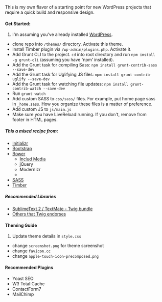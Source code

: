 This is my own flavor of a starting point for new WordPress projects that require a quick build and responsive design.


#### Get Started:
1. I'm assuming you've already installed [WordPress](https://wordpress.org/download/).
- clone repo into `/themes/` directory. Activate this theme.
- Install Timber plugin via `/wp-admin/plugins.php`. Activate it.
- Add Grunt CLI to the project. `cd` into root directory and run `npm install -g grunt-cli` (assuming you have 'npm' installed).
- Add the Grunt task for compiling Sass: `npm install grunt-contrib-sass --save-dev`
- Add the Grunt task for Uglifying JS files: `npm install grunt-contrib-uglify --save-dev`
- Add the Grunt task for watching file updates: `npm install grunt-contrib-watch --save-dev`
- Run `grunt watch`
- Add custom SASS to `css/sass/` files. For example, put home page sass in `_home.sass`. How you organize these files is a matter of preference.
- Add custom JS to `js/main.js`
- Make sure you have LiveReload running. If you don't, remove from footer in HTML pages.


##### This a mixed recipe from:
- [Initializr](http://www.initializr.com/)
- [Bootstrap](http://www.getbootstrap.com/)
- [Bower](https://bower.io)
    - [Includ Media](http://include-media.com/)
    - jQuery
    - Modernizr
    - 
- [SASS](http://sass-lang.com/)
- [Timber](http://upstatement.com/timber/)

##### Recommended Libraries
- [SublimeText 2 / TextMate - Twig bundle](https://github.com/Anomareh/PHP-Twig.tmbundle)
- [Others that Twig endorses](http://twig.sensiolabs.org/doc/templates.html#ides-integration)


#### Theming Guide
1. Update theme details in `style.css`
- change `screenshot.png` for theme screenshot
- change `favicon.cc`
- change `apple-touch-icon-precomposed.png`


#### Recommended Plugins
- Yoast SEO
- W3 Total Cache
- ContactForm7
- MailChimp
